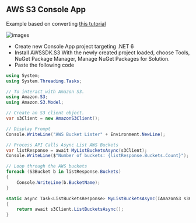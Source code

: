 ## AWS S3 Console App

Example based on converting [this tutorial](https://docs.aws.amazon.com/sdk-for-net/v3/developer-guide/quick-start-s3-1-winvs.html)

![images](https://user-images.githubusercontent.com/58792/147970576-b72abb2f-61ea-48ec-8dd2-fed582e1fbb1.png)


* Create new Console App project targeting .NET 6
* Install  AWSSDK.S3 With the newly created project loaded, choose Tools, NuGet Package Manager, Manage NuGet Packages for Solution.
* Paste the following code

```csharp
using System;
using System.Threading.Tasks;

// To interact with Amazon S3.
using Amazon.S3;
using Amazon.S3.Model;

// Create an S3 client object.
var s3Client = new AmazonS3Client();

// Display Prompt
Console.WriteLine("AWS Bucket Lister" + Environment.NewLine);

// Process API Calls Async List AWS Buckets
var listResponse = await MyListBucketsAsync(s3Client);
Console.WriteLine($"Number of buckets: {listResponse.Buckets.Count}");

// Loop through the AWS buckets
foreach (S3Bucket b in listResponse.Buckets)
{
    Console.WriteLine(b.BucketName);
}

static async Task<ListBucketsResponse> MyListBucketsAsync(IAmazonS3 s3Client)
{
    return await s3Client.ListBucketsAsync();
}
```
